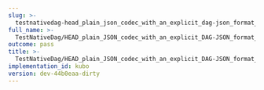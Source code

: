 ```yaml
---
slug: >-
  testnativedag-head_plain_json_codec_with_an_explicit_dag-json_format_returns_http_200-header_content-type
full_name: >-
  TestNativeDag/HEAD_plain_JSON_codec_with_an_explicit_DAG-JSON_format_returns_HTTP_200/Header_Content-Type
outcome: pass
title: >-
  TestNativeDag/HEAD_plain_JSON_codec_with_an_explicit_DAG-JSON_format_returns_HTTP_200/Header_Content-Type
implementation_id: kubo
version: dev-44b0eaa-dirty
---
```


